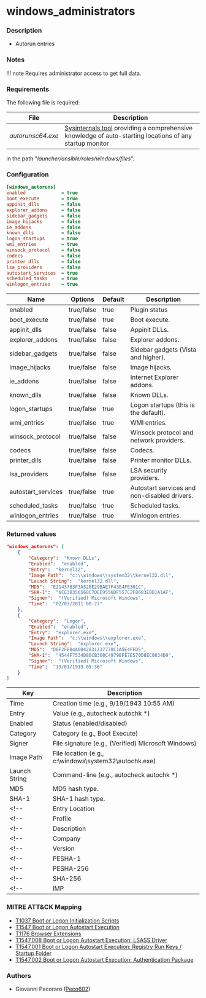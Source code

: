 # windows_administrators

### Description
- Autorun entries



### Notes
!!! note
    Requires administrator access to get full data.

    
### Requirements
The following file is required:

| File | Description |
| ---- | ----------- |
| *autorunsc64.exe* | [Sysinternals tool](https://docs.microsoft.com/en-us/sysinternals/downloads/autoruns) providing a comprehensive knowledge of auto-starting locations of any startup monitor |

in the path "*launcher/ansible/roles/windows/files*".


### Configuration
```ini
[windows_autoruns]
enabled             = true
boot_execute        = true
appinit_dlls        = false
explorer_addons     = false
sidebar_gadgets     = false
image_hijacks       = false
ie_addons           = false
known_dlls          = false
logon_startups      = true
wmi_entries         = true
winsock_protocol    = false
codecs              = false
printer_dlls        = false
lsa_providers       = false
autostart_services  = true
scheduled_tasks     = true
winlogon_entries    = true
```

| Name | Options | Default | Description |
| ---- | ------- | ------- | ----------- |
| enabled | true/false | true | Plugin status |
| boot_execute | true/false | true | Boot execute. |
| appinit_dlls | true/false | false | Appinit DLLs. |
| explorer_addons | true/false | false | Explorer addons. |
| sidebar_gadgets | true/false | false | Sidebar gadgets (Vista and higher). |
| image_hijacks | true/false | false | Image hijacks. |
| ie_addons | true/false | false | Internet Explorer addons. |
| known_dlls | true/false | false | Known DLLs. |
| logon_startups | true/false | true | Logon startups (this is the default). |
| wmi_entries | true/false | true | WMI entries. |
| winsock_protocol | true/false | false | Winsock protocol and network providers. |
| codecs | true/false | false | Codecs. |
| printer_dlls | true/false | false | Printer monitor DLLs. |
| lsa_providers | true/false | false | LSA security providers. |
| autostart_services | true/false | true | Autostart services and non-disabled drivers. |
| scheduled_tasks | true/false | true | Scheduled tasks. |
| winlogon_entries | true/false | true | Winlogon entries. |


### Returned values
```json
"windows_autoruns": [
    {
        "Category":  "Known DLLs",
        "Enabled":  "enabled",
        "Entry":  "kernel32",
        "Image Path":  "c:\\windows\\system32\\kernel32.dll",
        "Launch String":  "kernel32.dll",
        "MD5":  "E2143783F3A526E29BAE7F43E4FE301C",
        "SHA-1":  "6CE38356568C7DEE9556DF557C2F8683E0D1A1AF",
        "Signer":  "(Verified) Microsoft Windows",
        "Time":  "02/03/2011 00:27"
    },
    {
        "Category":  "Logon",
        "Enabled":  "enabled",
        "Entry":  "explorer.exe",
        "Image Path":  "c:\\windows\\explorer.exe",
        "Launch String":  "explorer.exe",
        "MD5":  "D8F2FFB4A0842831337778C1A5E4FFD5",
        "SHA-1":  "4544F7534D80CB368C4979BFE7E570D8EC0834D9",
        "Signer":  "(Verified) Microsoft Windows",
        "Time":  "19/01/1919 05:36"
    }
]
```

| Key | Description |
| --- | ----------- |
| Time | Creation time (e.g., 9/19/1943 10:55 AM) |
| Entry | Value (e.g., autocheck autochk *) |
| Enabled | Status (enabled/disabled) |
| Category | Category (e.g., Boot Execute) |
| Signer | File signature (e.g., (Verified) Microsoft Windows) |
| Image Path | File location (e.g., c:\\windows\\system32\\autochk.exe) |
| Launch String | Command-line (e.g., autocheck autochk *) |
| MD5 | MD5 hash type. |
| SHA-1 | SHA-1 hash type. |
<!-- | Entry Location | Registry key (e.g., HKLM\\System\\CurrentControlSet\\Control\\Session Manager\\BootExecute) | -->
<!-- | Profile | Type (e.g., System-wide) | -->
<!-- | Description | Description (e.g., Auto Check Utility) | -->
<!-- | Company | File developer (e.g., Microsoft Corporation) | -->
<!-- | Version | Version (e.g., 10.0.22000.1) | -->
<!-- | PESHA-1 | PESHA-1 hash type. | -->
<!-- | PESHA-256 | PESHA-256 hash type. | -->
<!-- | SHA-256 | SHA-256 hash type. | -->
<!-- | IMP | Import hash type. | -->


### MITRE ATT&CK Mapping
- [T1037 Boot or Logon Initialization Scripts](https://attack.mitre.org/techniques/T1037/)
- [T1547 Boot or Logon Autostart Execution](https://attack.mitre.org/techniques/T1547/)
- [T1176 Browser Extensions](https://attack.mitre.org/techniques/T1176/)
- [T1547.008 Boot or Logon Autostart Execution: LSASS Driver](https://attack.mitre.org/techniques/T1547/008/)
- [T1547.001 Boot or Logon Autostart Execution: Registry Run Keys / Startup Folder](https://attack.mitre.org/techniques/T1547/001/)
- [T1547.002 Boot or Logon Autostart Execution: Authentication Package](https://attack.mitre.org/techniques/T1547/002/)


### Authors
- Giovanni Pecoraro ([Peco602](https://github.com/peco602))